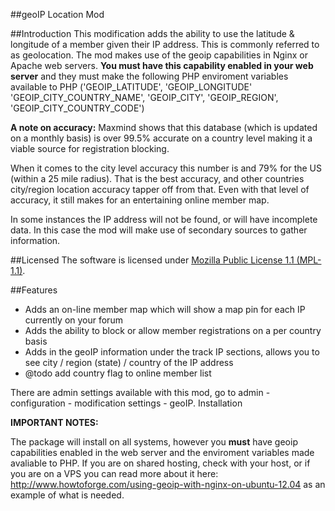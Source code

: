 ##geoIP Location Mod

##Introduction
This modification adds the ability to use the latitude & longitude of a member given their IP address. This is commonly referred to as geolocation. The mod makes use of the geoip capabilities in Nginx or Apache web servers.  **You must have this capability enabled in your web server** and they must make the following PHP enviroment variables available to PHP ('GEOIP_LATITUDE', 'GEOIP_LONGITUDE' 'GEOIP_CITY_COUNTRY_NAME', 'GEOIP_CITY', 'GEOIP_REGION', 'GEOIP_CITY_COUNTRY_CODE')

**A note on accuracy:**
Maxmind shows that this database (which is updated on a monthly basis) is over 99.5% accurate on a country level making it a viable source for registration blocking.

When it comes to the city level accuracy this number is and 79% for the US (within a 25 mile radius).  That is the best accuracy, and other countries city/region location accuracy tapper off from that.  Even with that level of accuracy, it still makes for an entertaining online member map.

In some instances the IP address will not be found, or will have incomplete data.  In this case the mod will make use of secondary sources to gather information.

##Licensed
The software is licensed under [Mozilla Public License 1.1 (MPL-1.1)](http://www.mozilla.org/MPL/1.1/).

##Features
* Adds an on-line member map which will show a map pin for each IP currently on your forum
* Adds the ability to block or allow member registrations on a per country basis
* Adds in the geoIP information under the track IP sections, allows you to see city / region (state) / country of the IP address
* @todo add country flag to online member list

There are admin settings available with this mod, go to admin - configuration - modification settings - geoIP.
Installation

**IMPORTANT NOTES:**

The package will install on all systems, however you **must** have geoip capabilities enabled in the web server and the enviroment variables made avaliable to PHP.  If you are on shared hosting, check with your host, or if you are on a VPS you can read more about it here: http://www.howtoforge.com/using-geoip-with-nginx-on-ubuntu-12.04 as an example of what is needed.